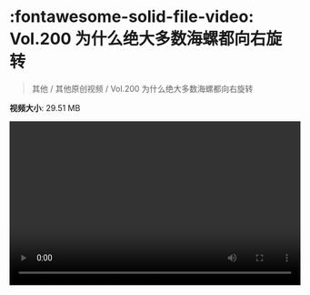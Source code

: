 # :fontawesome-solid-file-video: Vol.200 为什么绝大多数海螺都向右旋转

> 其他 / 其他原创视频 / Vol.200 为什么绝大多数海螺都向右旋转

**视频大小**: 29.51 MB

<video id="V-1698cb3008490e3bb5a043d6db2752e2" width="512" height="288" preload="none" playsinline webkit-playsinline></video>